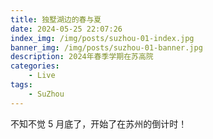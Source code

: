 ```yaml
---
title: 独墅湖边的春与夏
date: 2024-05-25 22:07:26
index_img: /img/posts/suzhou-01-index.jpg
banner_img: /img/posts/suzhou-01-banner.jpg
description: 2024年春季学期在苏高院
categories:
    - Live
tags:
    - SuZhou
---
```


不知不觉 5 月底了，开始了在苏州的倒计时！